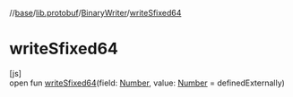 //[base](../../../index.md)/[lib.protobuf](../index.md)/[BinaryWriter](index.md)/[writeSfixed64](write-sfixed64.md)

# writeSfixed64

[js]\
open fun [writeSfixed64](write-sfixed64.md)(field: [Number](https://kotlinlang.org/api/latest/jvm/stdlib/kotlin/-number/index.html), value: [Number](https://kotlinlang.org/api/latest/jvm/stdlib/kotlin/-number/index.html) = definedExternally)
